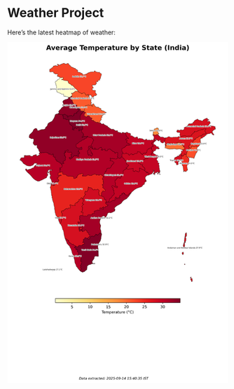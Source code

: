 # Weather Project

Here’s the latest heatmap of weather:

![India Heatmap](docs/assets/india_heatmap.png?v=C6949D)
